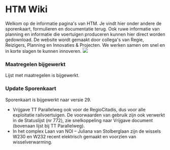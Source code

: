 HTM Wiki
========

Welkom op de informatie pagina's van HTM. Je vindt hier onder andere de sporenkaart, formulieren en documentatie terug. Ook ruwe informatie van planning en informatie die voertuigen produceren kunnen hier direct worden gedownload. De website wordt gemaakt door collega's van Regie, Reizigers, Planning en Innovaties & Projecten. We werken samen om snel en in korte slagen te kunnen innoveren.
  ![](img/logo-hr.jpg)


### Maatregelen bijgewerkt
Lijst met maatregelen is bijgewerkt.

### Update Sporenkaart
Sporenkaart is bijgewerkt naar versie 29.

 - Vrijgave TT Parallelweg ook voor de RegioCitadis, dus voor alle exploitatie railvoertuigen. De voorwaarden van gebruik zijn ook verwerkt in de Statuslijst (nr 772), zie snelkoppeling naar Vrijgave document (bovenaan lijst bij TT Parallelweg).  
 - In het complex Laan van NOI – Juliana van Stolberglaan zijn de wissels W230 en W232 recent elektrisch gemaakt en voorzien van wisselverwarming.  
